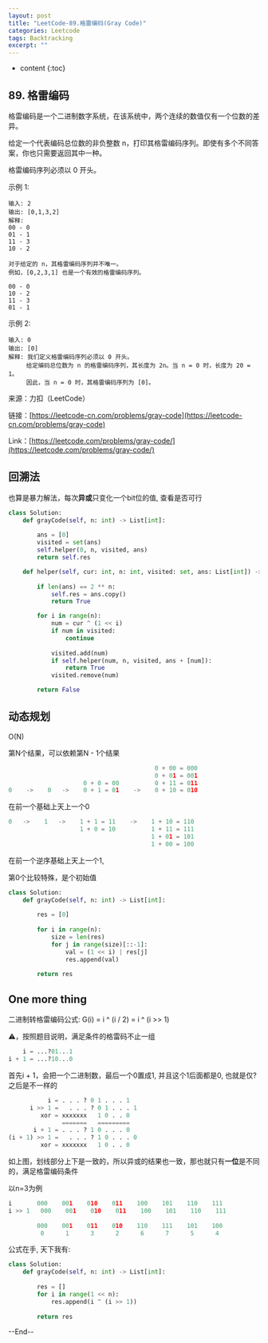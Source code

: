 ```yaml
---
layout: post
title: "LeetCode-89.格雷编码(Gray Code)"
categories: Leetcode
tags: Backtracking
excerpt: ""
---
```


* content
{:toc}

## 89. 格雷编码

格雷编码是一个二进制数字系统，在该系统中，两个连续的数值仅有一个位数的差异。

给定一个代表编码总位数的非负整数 n，打印其格雷编码序列。即使有多个不同答案，你也只需要返回其中一种。

格雷编码序列必须以 0 开头。

示例 1:

```
输入: 2
输出: [0,1,3,2]
解释:
00 - 0
01 - 1
11 - 3
10 - 2

对于给定的 n，其格雷编码序列并不唯一。
例如，[0,2,3,1] 也是一个有效的格雷编码序列。

00 - 0
10 - 2
11 - 3
01 - 1
```

示例 2:

```
输入: 0
输出: [0]
解释: 我们定义格雷编码序列必须以 0 开头。
     给定编码总位数为 n 的格雷编码序列，其长度为 2n。当 n = 0 时，长度为 20 = 1。
     因此，当 n = 0 时，其格雷编码序列为 [0]。
```

来源：力扣（LeetCode）

链接：[https://leetcode-cn.com/problems/gray-code](https://leetcode-cn.com/problems/gray-code)

Link：[https://leetcode.com/problems/gray-code/](https://leetcode.com/problems/gray-code/)


## 回溯法

也算是暴力解法，每次**异或**只变化一个bit位的值, 查看是否可行

```python
class Solution:
    def grayCode(self, n: int) -> List[int]:
        
        ans = [0]
        visited = set(ans)
        self.helper(0, n, visited, ans)
        return self.res

    def helper(self, cur: int, n: int, visited: set, ans: List[int]) -> bool:
        
        if len(ans) == 2 ** n:
            self.res = ans.copy()
            return True

        for i in range(n):
            num = cur ^ (1 << i)
            if num in visited:
                continue
                
            visited.add(num)
            if self.helper(num, n, visited, ans + [num]):
                return True
            visited.remove(num)

        return False
```

## 动态规划

O(N)

第N个结果，可以依赖第N - 1个结果

```python
                                         0 + 00 = 000
                                         0 + 01 = 001
                     0 + 0 = 00          0 + 11 = 011
0    ->    0   ->    0 + 1 = 01    ->    0 + 10 = 010

```

在前一个基础上天上一个0

```python
0   ->    1   ->    1 + 1 = 11    ->    1 + 10 = 110
                    1 + 0 = 10          1 + 11 = 111
                                        1 + 01 = 101
                                        1 + 00 = 100
```

在前一个逆序基础上天上一个1,

第0个比较特殊，是个初始值

```python
class Solution:
    def grayCode(self, n: int) -> List[int]:
        
        res = [0]
        
        for i in range(n):
            size = len(res)
            for j in range(size)[::-1]:
                val = (1 << i) | res[j]
                res.append(val)
        
        return res
```

## One more thing

二进制转格雷编码公式: G(i) = i ^ (i / 2) = i ^ (i >> 1)

⚠️，按照题目说明，满足条件的格雷码不止一组

```python
    i = ...?01...1
i + 1 = ...?10...0
```

首先i + 1，会把一个二进制数，最后一个0置成1, 并且这个1后面都是0, 也就是仅?之后是不一样的

```python
           i = . . . ? 0 1 . . . 1
      i >> 1 =   . . . ? 0 1 . . . 1
         xor = xxxxxxx   1 0 . . 0
               =======   =========
       i + 1 = . . . ? 1 0 . . . 0
(i + 1) >> 1 =   . . . ? 1 0 . . . 0
         xor = xxxxxxx   1 0 . . 0
```

如上图，划线部分上下是一致的，所以异或的结果也一致，那也就只有**一位**是不同的，满足格雷编码条件

以n=3为例

```python 
i       000    001    010    011    100    101    110    111       
i >> 1   000    001    010    011    100    101    110    111
                    
        000    001    011    010    110    111    101    100
         0      1      3      2      6      7      5      4  
```

公式在手, 天下我有:

```python
class Solution:
    def grayCode(self, n: int) -> List[int]:
        
        res = []
        for i in range(1 << n):
            res.append(i ^ (i >> 1))
            
        return res
```

--End--
